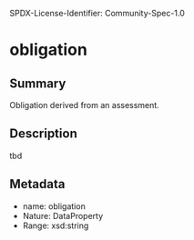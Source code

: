 SPDX-License-Identifier: Community-Spec-1.0

# obligation

## Summary

Obligation derived from an assessment.

## Description

tbd

## Metadata

- name: obligation
- Nature: DataProperty
- Range: xsd:string
